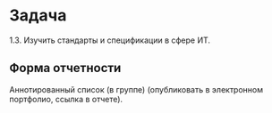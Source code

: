 # Задача 
1.3. Изучить стандарты и спецификации в сфере ИТ.

## Форма отчетности
Аннотированный список (в группе) (опубликовать в электронном портфолио, ссылка в отчете).
